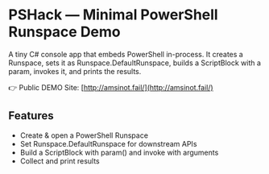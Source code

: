 # PSHack — Minimal PowerShell Runspace Demo
A tiny C# console app that embeds PowerShell in-process.
It creates a Runspace, sets it as Runspace.DefaultRunspace, builds a ScriptBlock with a param, invokes it, and prints the results.

👉 Public DEMO Site: [http://amsinot.fail/](http://amsinot.fail/)

## Features
- Create & open a PowerShell Runspace
- Set Runspace.DefaultRunspace for downstream APIs
- Build a ScriptBlock with param() and invoke with arguments
- Collect and print results
